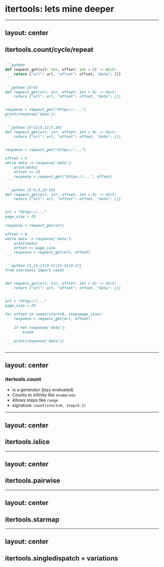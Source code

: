 # itertools: lets mine deeper

---
layout: center
---

## itertools.count/cycle/repeat

````md magic-move

```python
def request_get(url: str, offset: int = 0) -> dict:
    return {"url": url, "offset": offset, "data": []}
```

```python {5-6}
def request_get(url: str, offset: int = 0) -> dict:
    return {"url": url, "offset": offset, "data": []}


response = request_get("https://...")
print(response['data'])
```

```python {5-12|5,11|7,10}
def request_get(url: str, offset: int = 0) -> dict:
    return {"url": url, "offset": offset, "data": []}


response = request_get("https://...")

offset = 0
while data := response['data']:
    print(data)
    offset += 25
    response = request_get("https://...", offset)
```

```python {5-6,8,13-14}
def request_get(url: str, offset: int = 0) -> dict:
    return {"url": url, "offset": offset, "data": []}


url = "https://..."
page_size = 25

response = request_get(url)

offset = 0
while data := response['data']:
    print(data)
    offset += page_size
    response = request_get(url, offset)
```

```python {1,11-17|9-11|11-12|4-17}
from itertools import count


def request_get(url: str, offset: int = 0) -> dict:
    return {"url": url, "offset": offset, "data": []}


url = "https://..."
page_size = 25

for offset in count(start=0, step=page_size):
    response = request_get(url, offset)

    if not response['data']:
        break

    print(response['data'])
```

````

---
layout: center
---

### itertools.count

<v-clicks>

- is a generator (lazy evaluated)
- Counts to infinity like `enumerate`
- Allows steps like `range`
- signature: `count(start=0, step=5.1)`

</v-clicks>

---
layout: center
---

## itertools.islice

---
layout: center
---

## itertools.pairwise

---
layout: center
---

## itertools.starmap

---
layout: center
---

## itertools.singledispatch + variations

